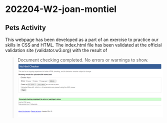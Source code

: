 # 202204-W2-joan-montiel

## Pets Activity

This webpage has been developed as a part of an exercise to practice our skills in CSS and HTML.
The index.html file has been validated at the official validation site (validator.w3.org) with the result of

> Document checking completed. No errors or warnings to show.
> ![Results of the semantic html check!](/images/html_validator.png "Semantic html validator")
